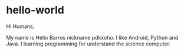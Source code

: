 # hello-world
Hi Humans;

My name is Helio Barros nickname pdkxoho. I like Android, Python and Java.
I learning programming for understand the science computer.
